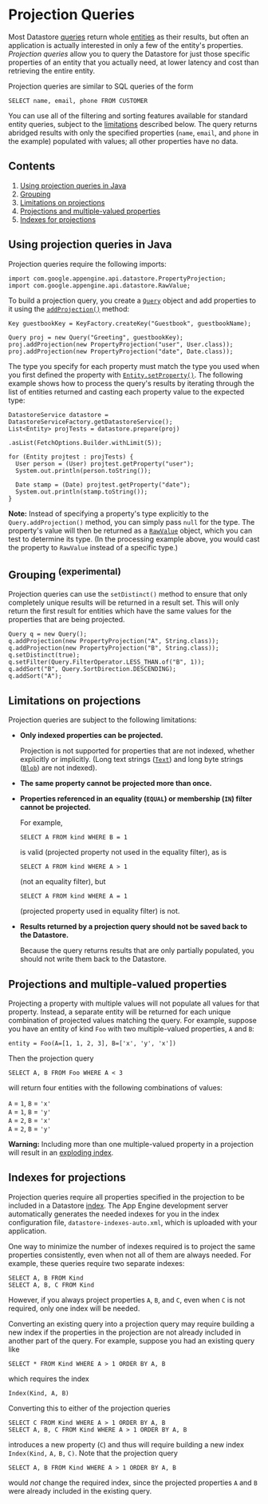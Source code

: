 # Projection Queries

  

Most Datastore [queries](https://web.archive.org/web/20160424225927/https://cloud.google.com/appengine/docs/java/datastore/queries) return whole [entities](https://web.archive.org/web/20160424225927/https://cloud.google.com/appengine/docs/java/datastore/entities) as their results, but often an application is actually interested in only a few of the entity's properties. *Projection queries* allow you to query the Datastore for just those specific properties of an entity that you actually need, at lower latency and cost than retrieving the entire entity.

Projection queries are similar to SQL queries of the form

```
SELECT name, email, phone FROM CUSTOMER
```

You can use all of the filtering and sorting features available for standard entity queries, subject to the [limitations](#Java_Limitations_on_projections) described below. The query returns abridged results with only the specified properties (`name`, `email`, and `phone` in the example) populated with values; all other properties have no data.

## Contents

1.  [Using projection queries in Java](#Java_Using_projection_queries_in_Java)
2.  [Grouping](#Java_Grouping)
3.  [Limitations on projections](#Java_Limitations_on_projections)
4.  [Projections and multiple-valued properties](#Java_Projections_and_multiple_valued_properties)
5.  [Indexes for projections](#Java_Indexes_for_projections)

## Using projection queries in Java

Projection queries require the following imports:

```
import com.google.appengine.api.datastore.PropertyProjection;
import com.google.appengine.api.datastore.RawValue;
```

To build a projection query, you create a [`Query`](https://web.archive.org/web/20160424225927/https://cloud.google.com/appengine/docs/java/javadoc/com/google/appengine/api/datastore/Query) object and add properties to it using the [`addProjection()`](https://web.archive.org/web/20160424225927/https://cloud.google.com/appengine/docs/java/javadoc/com/google/appengine/api/datastore/Query#addProjection(com.google.appengine.api.datastore.Projection)) method:

```
Key guestbookKey = KeyFactory.createKey("Guestbook", guestbookName);

Query proj = new Query("Greeting", guestbookKey);
proj.addProjection(new PropertyProjection("user", User.class));
proj.addProjection(new PropertyProjection("date", Date.class));
```

The type you specify for each property must match the type you used when you first defined the property with [`Entity.setProperty()`](https://web.archive.org/web/20160424225927/https://cloud.google.com/appengine/docs/java/javadoc/com/google/appengine/api/datastore/Entity#setProperty(java.lang.String,%20java.lang.Object)). The following example shows how to process the query's results by iterating through the list of entities returned and casting each property value to the expected type:

```
DatastoreService datastore = DatastoreServiceFactory.getDatastoreService();
List<Entity> projTests = datastore.prepare(proj)
                                  .asList(FetchOptions.Builder.withLimit(5));

for (Entity projtest : projTests) {
  User person = (User) projtest.getProperty("user");
  System.out.println(person.toString());

  Date stamp = (Date) projtest.getProperty("date");
  System.out.println(stamp.toString());
}
```
**Note:** Instead of specifying a property's type explicitly to the `Query.addProjection()` method, you can simply pass `null` for the type. The property's value will then be returned as a [`RawValue`](https://web.archive.org/web/20160424225927/https://cloud.google.com/appengine/docs/java/javadoc/com/google/appengine/api/datastore/RawValue) object, which you can test to determine its type. (In the processing example above, you would cast the property to `RawValue` instead of a specific type.)

## Grouping <sup>(experimental)</sup>

Projection queries can use the `setDistinct()` method to ensure that only completely unique results will be returned in a result set. This will only return the first result for entities which have the same values for the properties that are being projected.

```
Query q = new Query();
q.addProjection(new PropertyProjection("A", String.class));
q.addProjection(new PropertyProjection("B", String.class));
q.setDistinct(true);
q.setFilter(Query.FilterOperator.LESS_THAN.of("B", 1));
q.addSort("B", Query.SortDirection.DESCENDING);
q.addSort("A");
```

## Limitations on projections

Projection queries are subject to the following limitations:

-   **Only indexed properties can be projected.**

    Projection is not supported for properties that are not indexed, whether explicitly or implicitly. (Long text strings ([`Text`](https://web.archive.org/web/20160424225927/https://cloud.google.com/appengine/docs/java/javadoc/com/google/appengine/api/datastore/Text)) and long byte strings ([`Blob`](https://web.archive.org/web/20160424225927/https://cloud.google.com/appengine/docs/java/javadoc/com/google/appengine/api/datastore/Blob)) are not indexed).

-   **The same property cannot be projected more than once.**

-   **Properties referenced in an equality (`EQUAL`) or membership (`IN`) filter cannot be projected.**

    For example,

    ```
    SELECT A FROM kind WHERE B = 1
    ```

    is valid (projected property not used in the equality filter), as is

    ```
    SELECT A FROM kind WHERE A > 1
    ```

    (not an equality filter), but

    ```
    SELECT A FROM kind WHERE A = 1
    ```

    (projected property used in equality filter) is not.

-   **Results returned by a projection query should not be saved back to the Datastore.**

    Because the query returns results that are only partially populated, you should not write them back to the Datastore.

## Projections and multiple-valued properties

Projecting a property with multiple values will not populate all values for that property. Instead, a separate entity will be returned for each unique combination of projected values matching the query. For example, suppose you have an entity of kind `Foo` with two multiple-valued properties, `A` and `B`:

```
entity = Foo(A=[1, 1, 2, 3], B=['x', 'y', 'x'])
```

Then the projection query

```
SELECT A, B FROM Foo WHERE A < 3
```

will return four entities with the following combinations of values:

`A` = `1`, `B` = `'x'`  
`A` = `1`, `B` = `'y'`  
`A` = `2`, `B` = `'x'`  
`A` = `2`, `B` = `'y'`

**Warning:** Including more than one multiple-valued property in a projection will result in an [exploding index](https://web.archive.org/web/20160424225927/https://cloud.google.com/appengine/docs/java/datastore/indexes#Java_Index_limits).

## Indexes for projections

Projection queries require all properties specified in the projection to be included in a Datastore [index](https://web.archive.org/web/20160424225927/https://cloud.google.com/appengine/docs/java/datastore/indexes). The App Engine development server automatically generates the needed indexes for you in the index configuration file, `datastore-indexes-auto.xml`, which is uploaded with your application.

One way to minimize the number of indexes required is to project the same properties consistently, even when not all of them are always needed. For example, these queries require two separate indexes:

```
SELECT A, B FROM Kind
SELECT A, B, C FROM Kind
```

However, if you always project properties `A`, `B`, and `C`, even when `C` is not required, only one index will be needed.

Converting an existing query into a projection query may require building a new index if the properties in the projection are not already included in another part of the query. For example, suppose you had an existing query like

```
SELECT * FROM Kind WHERE A > 1 ORDER BY A, B
```

which requires the index

```
Index(Kind, A, B)
```

Converting this to either of the projection queries

```
SELECT C FROM Kind WHERE A > 1 ORDER BY A, B
SELECT A, B, C FROM Kind WHERE A > 1 ORDER BY A, B
```

introduces a new property (`C`) and thus will require building a new index `Index(Kind,` `A,` `B,` `C)`. Note that the projection query

```
SELECT A, B FROM Kind WHERE A > 1 ORDER BY A, B
```

would *not* change the required index, since the projected properties `A` and `B` were already included in the existing query.
